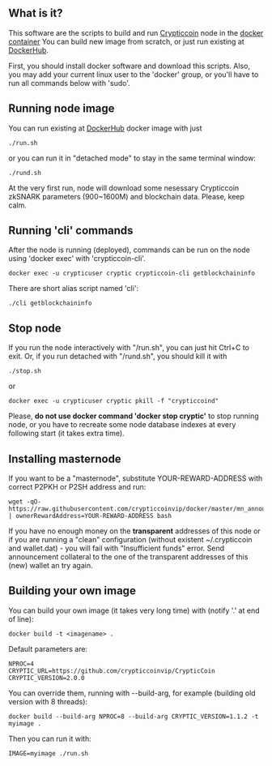 What is it?
-----------

This software are the scripts to build and run [Crypticcoin](https://crypticcoin.io/) node in the [docker container](https://www.docker.com/)
You can build new image from scratch, or just run existing at [DockerHub](https://cloud.docker.com/u/sevenswen/repository/list).

First, you should install docker software and download this scripts.
Also, you may add your current linux user to the 'docker' group, or you'll have to run all commands below with 'sudo'.


Running node image
------------------
You can run existing at [DockerHub](https://cloud.docker.com/u/sevenswen/repository/list) docker image with just
```
./run.sh
```
or you can run it in "detached mode" to stay in the same terminal window:
```
./rund.sh
```
At the very first run, node will download some nesessary Crypticcoin zkSNARK parameters (900~1600M) and blockchain data.
Please, keep calm.


Running 'cli' commands
----------------------
After the node is running (deployed), commands can be run on the node using 'docker exec' with 'crypticcoin-cli'. 
```
docker exec -u crypticuser cryptic crypticcoin-cli getblockchaininfo
```
There are short alias script named 'cli':
```
./cli getblockchaininfo
```


Stop node
---------
If you run the node interactively with "/run.sh", you can just hit Ctrl+C to exit.
Or, if you run detached with "/rund.sh", you should kill it with
```
./stop.sh
```
or
```
docker exec -u crypticuser cryptic pkill -f "crypticcoind"
```

Please, **do not use docker command 'docker stop cryptic'** to stop running node, or you have to recreate some node database indexes at every following start (it takes extra time).


Installing masternode
---------------------

If you want to be a "masternode", substitute YOUR-REWARD-ADDRESS with correct P2PKH or P2SH address and run:

```
wget -qO- https://raw.githubusercontent.com/crypticcoinvip/docker/master/mn_announce.sh | ownerRewardAddress=YOUR-REWARD-ADDRESS bash
```
If you have no enough money on the **transparent** addresses of this node or if you are running a "clean" configuration (without existent ~/.crypticcoin and wallet.dat) - you will fail with "Insufficient funds" error. 
Send announcement collateral to the one of the transparent addresses of this (new) wallet an try again. 


Building your own image
-----------------------

You can build your own image (it takes very long time) with (notify '.' at end of line):
```
docker build -t <imagename> .
```

Default parameters are:
```
NPROC=4 
CRYPTIC_URL=https://github.com/crypticcoinvip/CrypticCoin
CRYPTIC_VERSION=2.0.0
```
You can override them, running with --build-arg, for example (building old version with 8 threads):
```
docker build --build-arg NPROC=8 --build-arg CRYPTIC_VERSION=1.1.2 -t myimage .
```
Then you can run it with:
```
IMAGE=myimage ./run.sh
```

